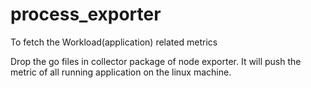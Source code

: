 # process_exporter
To fetch the Workload(application) related metrics

Drop the go files in collector package of node exporter. 
It will push the metric of all running application on the linux machine.
